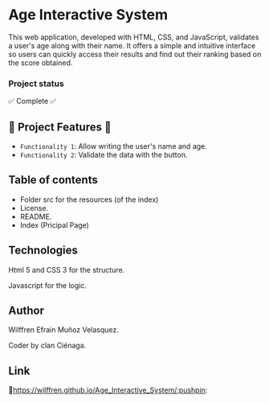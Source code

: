 # Age Interactive System
This web application, developed with HTML, CSS, and JavaScript, validates a user's age along with their name. It offers a simple and intuitive interface so users can quickly access their results and find out their ranking based on the score obtained.

### Project status
:white_check_mark: Complete :white_check_mark:

## :hammer: Project Features :hammer:

- `Functionality 1`: Allow writing the user's name and age.
- `Functionality 2`: Validate the data with the button.

## Table of contents

- Folder src for the resources (of the index)
- License.
- README.
- Index (Pricipal Page)

## Technologies
Html 5 and CSS 3 for the structure.

Javascript for the logic.

## Author
Wilffren Efrain Muñoz Velasquez.

Coder by clan Ciénaga.

## Link

:pushpin:https://wilffren.github.io/Age_Interactive_System/:pushpin:

